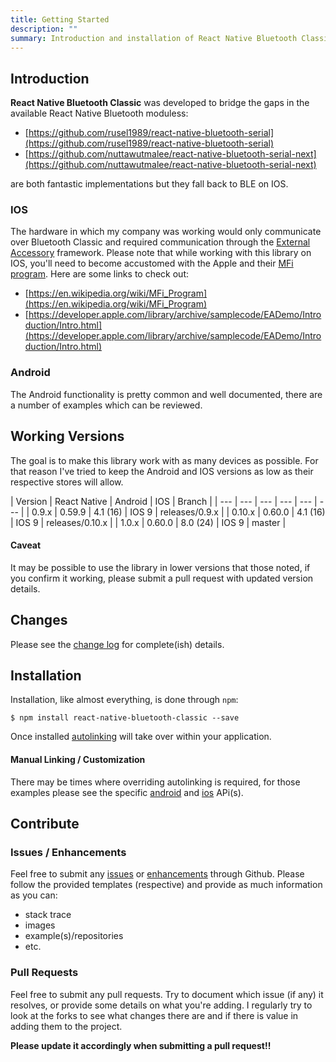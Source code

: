 ```yaml
---
title: Getting Started
description: ""
summary: Introduction and installation of React Native Bluetooth Classic
---
```


## Introduction

**React Native Bluetooth Classic** was developed to bridge the gaps in the available React Native Bluetooth moduless:

- [https://github.com/rusel1989/react-native-bluetooth-serial](https://github.com/rusel1989/react-native-bluetooth-serial)
- [https://github.com/nuttawutmalee/react-native-bluetooth-serial-next](https://github.com/nuttawutmalee/react-native-bluetooth-serial-next)

are both fantastic implementations but they fall back to BLE on IOS.  

### IOS 

The hardware in which my company was working would only communicate over Bluetooth Classic and required communication through the [External Accessory](https://developer.apple.com/documentation/externalaccessory) framework.  Please note that while working with this library on IOS, you'll need to become accustomed with the Apple and their [MFi program](https://en.wikipedia.org/wiki/MFi_Program).  Here are some links to check out:

- [https://en.wikipedia.org/wiki/MFi_Program](https://en.wikipedia.org/wiki/MFi_Program)
- [https://developer.apple.com/library/archive/samplecode/EADemo/Introduction/Intro.html](https://developer.apple.com/library/archive/samplecode/EADemo/Introduction/Intro.html)

### Android 

The Android functionality is pretty common and well documented, there are a number of examples which can be reviewed.

## Working Versions

The goal is to make this library work with as many devices as possible.  For that reason I've tried to keep the Android and IOS versions as low as their respective stores will allow.

| Version | React Native | Android | IOS | Branch |
| --- | --- | --- | --- | --- | --- |
| 0.9.x | 0.59.9 | 4.1 (16) | IOS 9 | releases/0.9.x |
| 0.10.x | 0.60.0 | 4.1 (16) | IOS 9 | releases/0.10.x |
| 1.0.x | 0.60.0 | 8.0 (24) | IOS 9 | master |

#### Caveat

It may be possible to use the library in lower versions that those noted, if you confirm it working, please submit a pull request with updated version details.

## Changes

Please see the [change log](https://github.com/kenjdavidson/react-native-bluetooth-classic/blob/master/CHANGELOG.md) for complete(ish) details.

## Installation

Installation, like almost everything, is done through `npm`:

```shell
$ npm install react-native-bluetooth-classic --save
```

Once installed [autolinking](https://github.com/react-native-community/cli/blob/master/docs/autolinking.md) will take over within your application.  

#### Manual Linking / Customization

There may be times where overriding autolinking is required, for those examples please see the specific [android](android/) and [ios](ios/) APi(s).

## Contribute

### Issues / Enhancements

Feel free to submit any [issues](https://github.com/kenjdavidson/react-native-bluetooth-classic/issues) or [enhancements](https://github.com/kenjdavidson/react-native-bluetooth-classic/issues) through Github.  Please follow the provided templates (respective) and provide as much information as you can:

- stack trace
- images
- example(s)/repositories
- etc.

### Pull Requests

Feel free to submit any pull requests.  Try to document which issue (if any) it resolves, or provide some details on what you're adding.  I regularly try to look at the forks to see what changes there are and if there is value in adding them to the project. 

**Please update it accordingly when submitting a pull request!!**
